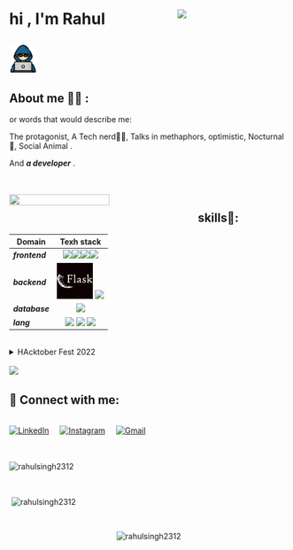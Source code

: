 # hi , I'm Rahul  <img align='right' src='https://user-images.githubusercontent.com/5713670/87202985-820dcb80-c2b6-11ea-9f56-7ec461c497c3.gif' width='200'>

##  <img src="image-1.png" width="50px"> 
## About me 🧙‍♂️ : 
or words that would describe me:

The protagonist, A Tech nerd🧑‍💻, Talks in methaphors, optimistic, Nocturnal🦉, Social Animal .

And ***a developer*** .

<br>
<BR>
<img align='left' src="https://im2.ezgif.com/tmp/ezgif-2-5a7f1a52f4.webp" height="50%" width="60%" >
<div align='right'>

## skills🤪:&nbsp;&nbsp; &nbsp; &nbsp; &nbsp; &nbsp; &nbsp; &nbsp; &nbsp; &nbsp;  



 **Domain** | **Texh stack**
 --------|:--------: 
  ***frontend*** | <img src="https://cdn-icons-png.flaticon.com/512/1126/1126012.png" width="40px"><img src="https://cdn-icons-png.flaticon.com/512/174/174854.png" width="40px"><img src="https://cdn-icons-png.flaticon.com/512/732/732190.png" width="40px"><img src="https://cdn-icons-png.flaticon.com/512/5968/5968292.png" width="40px">
  ***backend*** | <img src="image.png" width="65px"> <img src="https://cdn-icons-png.flaticon.com/512/5968/5968322.png" width="40px">
  ***database*** | <img src="https://res.cloudinary.com/crunchbase-production/image/upload/c_lpad,f_auto,q_auto:eco,dpr_1/erkxwhl1gd48xfhe2yld" width="40px">
  ***lang*** | <img src="https://cdn-icons-png.flaticon.com/512/1199/1199124.png" width="40px"> <img src="https://cdn-icons-png.flaticon.com/512/6132/6132222.png" width="40px"> <img src="https://cdn-icons-png.flaticon.com/512/5968/5968350.png" width="40px">


</div>

<br>


<details>
  <summary>HAcktober Fest 2022</summary>

[![@rahulsingh2312's Holopin board](https://holopin.me/rahulsingh2312)](https://holopin.io/@rahulsingh2312)
  

</details>
<br>
 <img src="https://s4.gifyu.com/images/handshake.gif" width="50px">

## 🔗 Connect with me:

<br>
    <a href="https://www.linkedin.com/in/rahulsinghhh2312/" target="_blank"><img alt="LinkedIn" width="35px" src="https://cdn-icons-png.flaticon.com/512/3536/3536505.png"></a> &nbsp&nbsp&nbsp
    <a href="https://www.instagram.com/rrahulol/" target="_blank"><img alt="Instagram" width="35px" src="https://cdn-icons-png.flaticon.com/512/1384/1384063.png"></a> &nbsp&nbsp&nbsp
    <a href="mailto:rahulsinghhh2312@gmail.com" target="_blank"><img alt="Gmail" width="35px" src="https://cdn-icons-png.flaticon.com/512/5968/5968534.png"></a>&nbsp&nbsp&nbsp


<br>

<br>
<br>

<p><img src="https://github-readme-stats.vercel.app/api/top-langs?username=rahulsingh2312&show_icons=true&locale=en&layout=compact" alt="rahulsingh2312" /></p>
<br>
<p>&nbsp;<img align="center" src="https://github-readme-stats.vercel.app/api?username=rahulsingh2312&show_icons=true&locale=en" alt="rahulsingh2312" /></p>

<br>


<p align="center"> <img src="https://komarev.com/ghpvc/?username=rahulsingh2312&label=Profile%20views&color=0e75b6&style=flat" alt="rahulsingh2312" /> </p>
